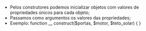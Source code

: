 * Pelos construtores podemos inicializar objetos com valores de propriedades únicos para cada objeto;
* Passamos como argumentos os valores das propriedades;
* Exemplo: function __ construct($portas, $motor, $teto_solar) { }